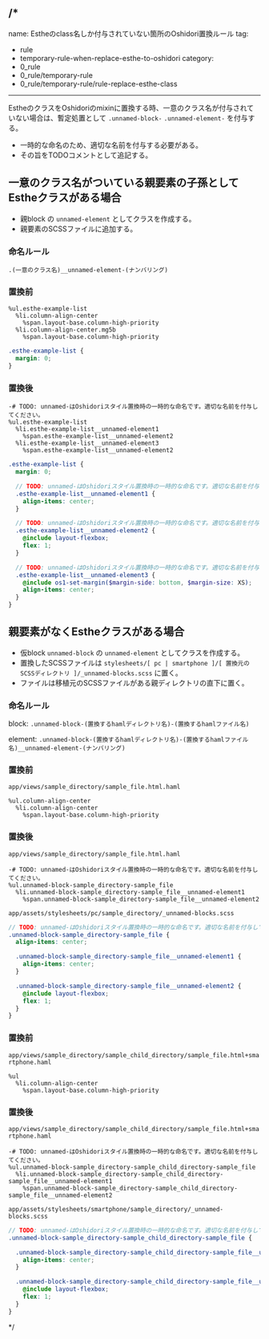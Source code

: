 /*
---
name: Estheのclass名しか付与されていない箇所のOshidori置換ルール
tag:
  - rule
  - temporary-rule-when-replace-esthe-to-oshidori
category:
  - 0_rule
  - 0_rule/temporary-rule
  - 0_rule/temporary-rule/rule-replace-esthe-class
---

EstheのクラスをOshidoriのmixinに置換する時、一意のクラス名が付与されていない場合は、暫定処置として `.unnamed-block-` `.unnamed-element-` を付与する。

- 一時的な命名のため、適切な名前を付与する必要がある。
- その旨をTODOコメントとして追記する。

## 一意のクラス名がついている親要素の子孫としてEstheクラスがある場合

- 親block の `unnamed-element` としてクラスを作成する。
- 親要素のSCSSファイルに追加する。

### 命名ルール

`.(一意のクラス名)__unnamed-element-(ナンバリング)`

### 置換前

```
%ul.esthe-example-list
  %li.column-align-center
    %span.layout-base.column-high-priority
  %li.column-align-center.mg5b
    %span.layout-base.column-high-priority
```

```scss
.esthe-example-list {
  margin: 0;
}
```

### 置換後


```
-# TODO: unnamed-はOshidoriスタイル置換時の一時的な命名です。適切な名前を付与してください。
%ul.esthe-example-list
  %li.esthe-example-list__unnamed-element1
    %span.esthe-example-list__unnamed-element2
  %li.esthe-example-list__unnamed-element3
    %span.esthe-example-list__unnamed-element2
```

```scss
.esthe-example-list {
  margin: 0;

  // TODO: unnamed-はOshidoriスタイル置換時の一時的な命名です。適切な名前を付与してください。
  .esthe-example-list__unnamed-element1 {
    align-items: center;
  }

  // TODO: unnamed-はOshidoriスタイル置換時の一時的な命名です。適切な名前を付与してください。
  .esthe-example-list__unnamed-element2 {
    @include layout-flexbox;
    flex: 1;
  }

  // TODO: unnamed-はOshidoriスタイル置換時の一時的な命名です。適切な名前を付与してください。
  .esthe-example-list__unnamed-element3 {
    @include os1-set-margin($margin-side: bottom, $margin-size: XS);
    align-items: center;
  }
}
```


## 親要素がなくEstheクラスがある場合

- 仮block `unnamed-block` の `unnamed-element` としてクラスを作成する。
- 置換したSCSSファイルは `stylesheets/[ pc | smartphone ]/[ 置換元のSCSSディレクトリ ]/_unnamed-blocks.scss` に置く。
- ファイルは移植元のSCSSファイルがある親ディレクトリの直下に置く。

### 命名ルール

block: `.unnamed-block-(置換するhamlディレクトリ名)-(置換するhamlファイル名)` 

element: `.unnamed-block-(置換するhamlディレクトリ名)-(置換するhamlファイル名)__unnamed-element-(ナンバリング)`

### 置換前

`app/views/sample_directory/sample_file.html.haml`

```
%ul.column-align-center
  %li.column-align-center
    %span.layout-base.column-high-priority
```

### 置換後

`app/views/sample_directory/sample_file.html.haml`

```
-# TODO: unnamed-はOshidoriスタイル置換時の一時的な命名です。適切な名前を付与してください。
%ul.unnamed-block-sample_directory-sample_file
  %li.unnamed-block-sample_directory-sample_file__unnamed-element1
    %span.unnamed-block-sample_directory-sample_file__unnamed-element2
```

`app/assets/stylesheets/pc/sample_directory/_unnamed-blocks.scss`

```scss
// TODO: unnamed-はOshidoriスタイル置換時の一時的な命名です。適切な名前を付与してください。
.unnamed-block-sample_directory-sample_file {
  align-items: center;

  .unnamed-block-sample_directory-sample_file__unnamed-element1 {
    align-items: center;
  }

  .unnamed-block-sample_directory-sample_file__unnamed-element2 {
    @include layout-flexbox;
    flex: 1;
  }
}
```

### 置換前

`app/views/sample_directory/sample_child_directory/sample_file.html+smartphone.haml`

```
%ul
  %li.column-align-center
    %span.layout-base.column-high-priority
```

### 置換後

`app/views/sample_directory/sample_child_directory/sample_file.html+smartphone.haml`

```
-# TODO: unnamed-はOshidoriスタイル置換時の一時的な命名です。適切な名前を付与してください。
%ul.unnamed-block-sample_directory-sample_child_directory-sample_file
  %li.unnamed-block-sample_directory-sample_child_directory-sample_file__unnamed-element1
    %span.unnamed-block-sample_directory-sample_child_directory-sample_file__unnamed-element2
```

`app/assets/stylesheets/smartphone/sample_directory/_unnamed-blocks.scss`

```scss
// TODO: unnamed-はOshidoriスタイル置換時の一時的な命名です。適切な名前を付与してください。
.unnamed-block-sample_directory-sample_child_directory-sample_file {

  .unnamed-block-sample_directory-sample_child_directory-sample_file__unnamed-element1 {
    align-items: center;
  }

  .unnamed-block-sample_directory-sample_child_directory-sample_file__unnamed-element2 {
    @include layout-flexbox;
    flex: 1;
  }
}
```
*/
